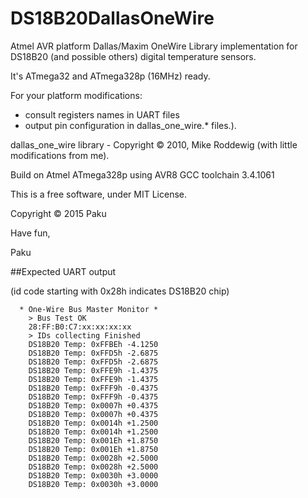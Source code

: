 # DS18B20DallasOneWire

Atmel AVR platform Dallas/Maxim OneWire Library implementation for DS18B20 (and possible others) digital temperature sensors.

It's ATmega32 and ATmega328p (16MHz) ready.

For your platform modifications:
 - consult registers names in UART files
 - output pin configuration in dallas_one_wire.* files.).

dallas_one_wire library	- Copyright © 2010, Mike Roddewig (with little modifications from me).

Build on Atmel ATmega328p using AVR8 GCC toolchain 3.4.1061

This is a free software, under MIT License.

Copyright © 2015  Paku

Have fun,

Paku


##Expected UART output 

(id code starting with 0x28h indicates DS18B20 chip)

```
  * One-Wire Bus Master Monitor *
	> Bus Test OK
	28:FF:B0:C7:xx:xx:xx:xx
	> IDs collecting Finished
 	DS18B20 Temp: 0xFFBEh -4.1250
	DS18B20 Temp: 0xFFD5h -2.6875
	DS18B20 Temp: 0xFFD5h -2.6875
	DS18B20 Temp: 0xFFE9h -1.4375
	DS18B20 Temp: 0xFFE9h -1.4375
	DS18B20 Temp: 0xFFF9h -0.4375
	DS18B20 Temp: 0xFFF9h -0.4375
	DS18B20 Temp: 0x0007h +0.4375
	DS18B20 Temp: 0x0007h +0.4375
	DS18B20 Temp: 0x0014h +1.2500
	DS18B20 Temp: 0x0014h +1.2500
	DS18B20 Temp: 0x001Eh +1.8750
	DS18B20 Temp: 0x001Eh +1.8750
	DS18B20 Temp: 0x0028h +2.5000
	DS18B20 Temp: 0x0028h +2.5000
	DS18B20 Temp: 0x0030h +3.0000
	DS18B20 Temp: 0x0030h +3.0000
```
 
